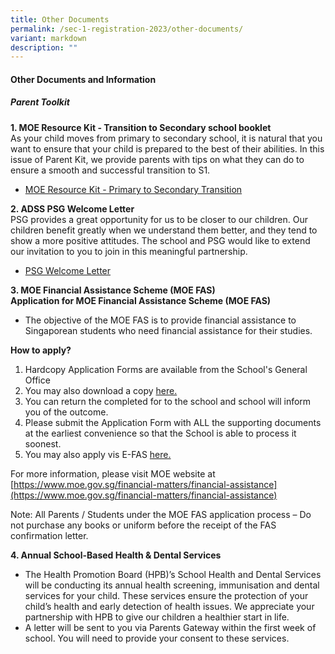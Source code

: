 ```yaml
---
title: Other Documents
permalink: /sec-1-registration-2023/other-documents/
variant: markdown
description: ""
---
```

#### **Other Documents and Information**

##### Parent Toolkit

**1. MOE Resource Kit - Transition to Secondary school booklet**
<br>
As your child moves from primary to secondary school, it is natural that you want to ensure that your child is prepared to the best of their abilities. In this issue of Parent Kit, we provide parents with tips on what they can do to ensure a smooth and successful transition to S1.

* [MOE Resource Kit - Primary to Secondary Transition](/files/MOE_Resource_Kit.pdf)

**2. ADSS PSG Welcome Letter**
<br>
PSG provides a great opportunity for us to be closer to our children. Our children benefit greatly when we understand them better, and they tend to show a more positive attitudes. The school and PSG would like to extend our invitation to you to join in this meaningful partnership.

* [PSG Welcome Letter](/files/2023_PSG_Welcome_Letter_for_2024_Sec_1_30_November_2023.pdf)
  
**3. MOE Financial Assistance Scheme (MOE FAS)**
<br>
**Application for MOE Financial Assistance Scheme (MOE FAS)**

*  The objective of the MOE FAS is to provide financial assistance to Singaporean students who need financial assistance for their studies.

**How to apply?**

1. Hardcopy Application Forms are available from the School's General Office
2. You may also download a copy [here.](/files/2024_MOE_FAS_Application_Form.pdf)
3. You can return the completed for to the school and school will inform you of the outcome. 
4. Please submit the Application Form with ALL the supporting documents at the earliest convenience so that the School is able to process it soonest.
5. You may also apply vis E-FAS [here.](https://go.gov.sg/moe-efas)

For more information, please visit MOE website at [https://www.moe.gov.sg/financial-matters/financial-assistance](https://www.moe.gov.sg/financial-matters/financial-assistance)

Note: All Parents / Students under the MOE FAS application process – Do not purchase any books or uniform before the receipt of the FAS confirmation letter.

**4. Annual School-Based Health &amp; Dental Services**
<br>
*   The Health Promotion Board (HPB)’s School Health and Dental Services will be conducting its annual health screening, immunisation and dental services for your child. These services ensure the protection of your child’s health and early detection of health issues. We appreciate your partnership with HPB to give our children a healthier start in life.&nbsp; 
*   A letter will be sent to you via Parents Gateway within the first week of school. You will need to provide your consent to these services.
